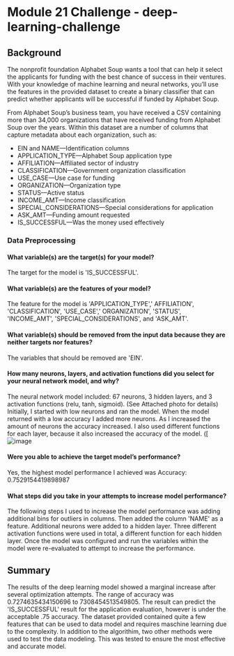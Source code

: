 # Module 21 Challenge - deep-learning-challenge

## Background
The nonprofit foundation Alphabet Soup wants a tool that can help it select the applicants for funding with the best chance of success in their ventures. With your knowledge of machine learning and neural networks, you’ll use the features in the provided dataset to create a binary classifier that can predict whether applicants will be successful if funded by Alphabet Soup.

From Alphabet Soup’s business team, you have received a CSV containing more than 34,000 organizations that have received funding from Alphabet Soup over the years. Within this dataset are a number of columns that capture metadata about each organization, such as:

* EIN and NAME—Identification columns
* APPLICATION_TYPE—Alphabet Soup application type
* AFFILIATION—Affiliated sector of industry
* CLASSIFICATION—Government organization classification
* USE_CASE—Use case for funding
* ORGANIZATION—Organization type
* STATUS—Active status
* INCOME_AMT—Income classification
* SPECIAL_CONSIDERATIONS—Special considerations for application
* ASK_AMT—Funding amount requested
* IS_SUCCESSFUL—Was the money used effectively

### Data Preprocessing
#### What variable(s) are the target(s) for your model?

The target for the model is 'IS_SUCCESSFUL'.

#### What variable(s) are the features of your model?

The feature for the model is 'APPLICATION_TYPE',' AFFILIATION', 'CLASSIFICATION', 'USE_CASE',' ORGANIZATION', 'STATUS', 'INCOME_AMT', 'SPECIAL_CONSIDERATIONS', and 'ASK_AMT'.

#### What variable(s) should be removed from the input data because they are neither targets nor features?

The variables that should be removed are 'EIN'.

#### How many neurons, layers, and activation functions did you select for your neural network model, and why?

The neural network model included: 67 neurons, 3 hidden layers, and 3 activation functions (relu, tanh, sigmoid). (See Attached photo for details) Initially, I started with low neurons and ran the model. When the model returned with a low accuracy I added more neurons. As I increased the amount of neurons the accuracy increased. I also used different functions for each layer, because it also increased the accuracy of the model.
([![image](https://github.com/jonyang6483/deep-learning-challenge/assets/120415161/d4772319-50b9-4471-8c8d-6deddcdb794c)


#### Were you able to achieve the target model’s performance?

Yes, the highest model performance I achieved was Accuracy: 0.7529154419898987

#### What steps did you take in your attempts to increase model performance?

The following steps I used to increase the model performance was adding additional bins for outliers in columns. Then added the column 'NAME' as a feature. Additional neurons were added to a hidden layer. Three different activation functions were used in total, a different function for each hidden layer. Once the model was configured and run the variables within the model were re-evaluated to attempt to increase the performance.

## Summary
The results of the deep learning model showed a marginal increase after several optimization attempts. The range of accuracy was 0.7274635434150696 to 7308454513549805. The result can predict the 'IS_SUCCESSFUL' result for the application evaluation, however is under the acceptable .75 accuracy. The dataset provided contained quite a few features that can be used to data model and requires maschine learning due to the complexity. In addition to the algorithim, two other methods were used to test the data modeling. This was tested to ensure the most effective and accurate model.
